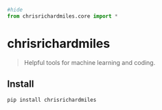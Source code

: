 
``` python
#hide
from chrisrichardmiles.core import *
```

# chrisrichardmiles

> Helpful tools for machine learning and coding.

## Install

`pip install chrisrichardmiles`
